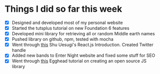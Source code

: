 # Things I did so far this week

- [x] Designed and developed most of my personal website
- [x] Started the tutsplus tutorial on new Foundation 6 features
- [x] Developed mini library for retrieving all or random Middle earth names
- [x] Pushed library on github, npm, tested with mocha
- [x] Went through [this](http://reactfordesigners.com/labs/reactjs-introduction-for-people-who-know-just-enough-jquery-to-get-by/) Shu Uesugi's React.js Introduction. Created Twitter handle
- [x] Added new bands to Enter Night website and fixed some stuff for SEO
- [x] Went through [this](https://egghead.io/lessons/javascript-how-to-write-a-javascript-library-introduction?series=how-to-write-an-open-source-javascript-library) Egghead tutorial on creating an open source JS library